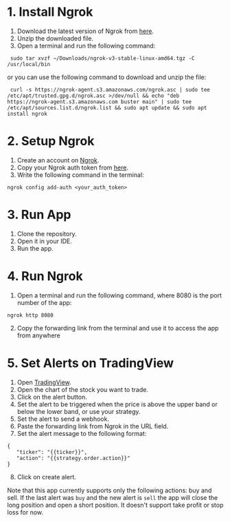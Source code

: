 # 1. Install Ngrok
1. Download the latest version of Ngrok from [here](https://ngrok.com/download).
2. Unzip the downloaded file.
3. Open a terminal and run the following command:
```
 sudo tar xvzf ~/Downloads/ngrok-v3-stable-linux-amd64.tgz -C /usr/local/bin
```

or you can use the following command to download and unzip the file:
```
 curl -s https://ngrok-agent.s3.amazonaws.com/ngrok.asc | sudo tee /etc/apt/trusted.gpg.d/ngrok.asc >/dev/null && echo "deb https://ngrok-agent.s3.amazonaws.com buster main" | sudo tee /etc/apt/sources.list.d/ngrok.list && sudo apt update && sudo apt install ngrok
```

# 2. Setup Ngrok
1. Create an account on [Ngrok](https://ngrok.com/).
2. Copy your Ngrok auth token from [here](https://dashboard.ngrok.com/get-started/your-authtoken).
3. Write the following command in the terminal:
```
ngrok config add-auth <your_auth_token>
```

# 3. Run App
1. Clone the repository.
2. Open it in your IDE.
3. Run the app.

# 4. Run Ngrok
1. Open a terminal and run the following command, where 8080 is the port number of the app:
```
ngrok http 8080
```
2. Copy the forwarding link from the terminal and use it to access the app from anywhere

# 5. Set Alerts on TradingView
1. Open [TradingView](https://www.tradingview.com/).
2. Open the chart of the stock you want to trade.
3. Click on the alert button.
4. Set the alert to be triggered when the price is above the upper band or below the lower band, or use your strategy.
5. Set the alert to send a webhook.
6. Paste the forwarding link from Ngrok in the URL field.
7. Set the alert message to the following format:
```
{
   "ticker": "{{ticker}}", 
   "action": "{{strategy.order.action}}"
}
```
8. Click on create alert.

Note that this app currently supports only the following actions: buy and sell.
If the last alert was ```buy``` and the new alert is ```sell``` the app will close the long position
and open a short position.
It doesn't support take profit or stop loss for now.